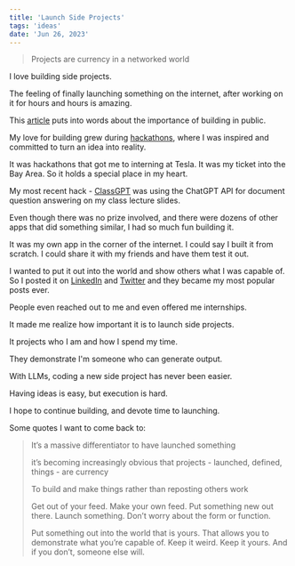 ```yaml
---
title: 'Launch Side Projects'
tags: 'ideas'
date: 'Jun 26, 2023'
---
```


> Projects are currency in a networked world

I love building side projects.

The feeling of finally launching something on the internet, after working on it for hours and hours is amazing.

This [article](https://tomcritchlow.com/2017/01/26/f-yeah-side-projects/) puts into words about the importance of building in public.

My love for building grew during [hackathons](https://github.com/benthecoder/hackathons), where I was inspired and committed to turn an idea into reality.

It was hackathons that got me to interning at Tesla. It was my ticket into the Bay Area. So it holds a special place in my heart.

My most recent hack - [ClassGPT](https://github.com/benthecoder/ClassGPT) was using the ChatGPT API for document question answering on my class lecture slides.

Even though there was no prize involved, and there were dozens of other apps that did something similar, I had so much fun building it.

It was my own app in the corner of the internet. I could say I built it from scratch. I could share it with my friends and have them test it out.

I wanted to put it out into the world and show others what I was capable of. So I posted it on [LinkedIn](https://www.linkedin.com/posts/benedictneo_classgpt-chatgpt-for-class-lectures-with-activity-7037663043819884544-RJfF) and [Twitter](https://twitter.com/benthecoder1/status/1631893511220916225?s=20) and they became my most popular posts ever.

People even reached out to me and even offered me internships.

It made me realize how important it is to launch side projects.

It projects who I am and how I spend my time.

They demonstrate I'm someone who can generate output.

With LLMs, coding a new side project has never been easier.

Having ideas is easy, but execution is hard.

I hope to continue building, and devote time to launching.

Some quotes I want to come back to:

> It’s a massive differentiator to have launched something
>
> it’s becoming increasingly obvious that projects - launched, defined, things - are currency
>
> To build and make things rather than reposting others work
>
> Get out of your feed. Make your own feed. Put something new out there. Launch something. Don’t worry about the form or function.
>
> Put something out into the world that is yours. That allows you to demonstrate what you’re capable of. Keep it weird. Keep it yours. And if you don’t, someone else will.
